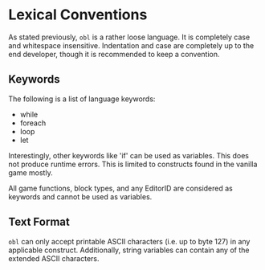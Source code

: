 # Lexical Conventions
As stated previously, `obl` is a rather loose language. It is completely case and whitespace
insensitive. Indentation and case are completely up to the end developer, though it is recommended
to keep a convention.

## Keywords
The following is a list of language keywords:
- while
- foreach
- loop
- let

Interestingly, other keywords like 'if' can be used as variables. This does not produce runtime
errors. This is limited to constructs found in the vanilla game mostly.

All game functions, block types, and any EditorID are considered as keywords and cannot be used
as variables.

## Text Format
`obl` can only accept printable ASCII characters (i.e. up to byte 127) in any applicable
construct. Additionally, string variables can contain any of the extended ASCII characters.

